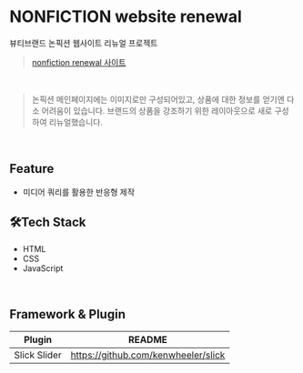 # NONFICTION website renewal
뷰티브랜드 논픽션 웹사이트 리뉴얼 프로젝트<br>


> [nonfiction renewal 사이트](http://shj6837.dothome.co.kr/renewalpj)
<br>

 
> 논픽션 메인페이지에는 이미지로만 구성되어있고, 상품에 대한 정보를 얻기엔 다소 어려움이 있습니다. 브랜드의 상품을 강조하기 위한 레이아웃으로 새로 구성하여 리뉴얼했습니다.
<br>


## Feature
- 미디어 쿼리를 활용한 반응형 제작

## 🛠Tech Stack
* HTML
* CSS
* JavaScript
<br>

## Framework & Plugin
| Plugin | README |
| ------ | ------ |
| Slick Slider| https://github.com/kenwheeler/slick|
